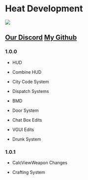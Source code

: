 # Heat Development

![](https://github.com/iamSkay2752/Conflict-Studios---Issues/blob/master/announcement.png?raw=true)

## [Our Discord](https://discord.gg/qHvwRbthP7) [My Github](https://github.com/iamSkay2752)

### 1.0.0

   *  HUD
 
   *  Combine HUD

   *  City Code System

   *  Dispatch Systems
   
   *  BMD

   *  Door System
   
   *  Chat Box Edits
      
   *  VGUI Edits
      
   * Drunk System
### 1.0.1

   *  CalcViewWeapon Changes
      
   *  Crafting System